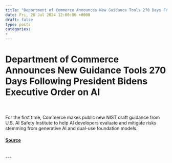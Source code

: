 ```yaml
---
title: "Department of Commerce Announces New Guidance Tools 270 Days Following President Bidens Executive Order on AI"
date: Fri, 26 Jul 2024 12:00:00 +0000
draft: false
type: posts
categories: 
- 
---
```

# Department of Commerce Announces New Guidance Tools 270 Days Following President Bidens Executive Order on AI

<br/>

<br/>
For the first time, Commerce makes public new NIST draft guidance from U.S. AI Safety Institute to help AI developers evaluate and mitigate risks stemming from generative AI and dual-use foundation models.

#### [Source](https://www.nist.gov/news-events/news/2024/07/department-commerce-announces-new-guidance-tools-270-days-following)

<br/>
---
